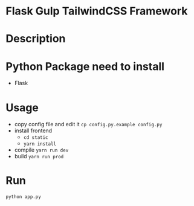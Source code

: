 Flask Gulp TailwindCSS Framework
================================
# Description
# Python Package need to install
+ Flask
# Usage
+ copy config file and edit it
```cp config.py.example config.py```
+ install frontend
    + ```cd static```
    + ```yarn install```
+ compile
```yarn run dev```
+ build
```yarn run prod```
# Run
```python app.py```